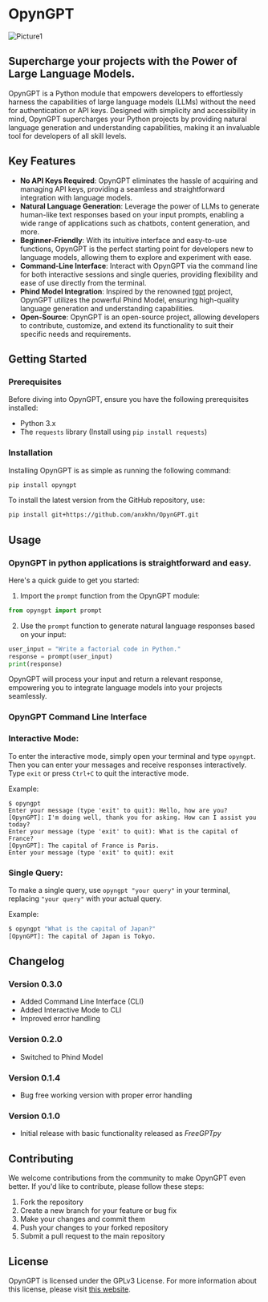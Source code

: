 # OpynGPT

![Picture1](https://github.com/anxkhn/OpynGPT/assets/83116240/be25ef97-9e61-42a4-bc2f-38cfecfc5c4c)

## Supercharge your projects with the Power of Large Language Models.

OpynGPT is a Python module that empowers developers to effortlessly harness the capabilities of large language models (LLMs) without the need for authentication or API keys. Designed with simplicity and accessibility in mind, OpynGPT supercharges your Python projects by providing natural language generation and understanding capabilities, making it an invaluable tool for developers of all skill levels.

## Key Features

- **No API Keys Required**: OpynGPT eliminates the hassle of acquiring and managing API keys, providing a seamless and straightforward integration with language models.
- **Natural Language Generation**: Leverage the power of LLMs to generate human-like text responses based on your input prompts, enabling a wide range of applications such as chatbots, content generation, and more.
- **Beginner-Friendly**: With its intuitive interface and easy-to-use functions, OpynGPT is the perfect starting point for developers new to language models, allowing them to explore and experiment with ease.
- **Command-Line Interface**: Interact with OpynGPT via the command line for both interactive sessions and single queries, providing flexibility and ease of use directly from the terminal.
- **Phind Model Integration**: Inspired by the renowned [tgpt](https://github.com/aandrew-me/tgpt/) project, OpynGPT utilizes the powerful Phind Model, ensuring high-quality language generation and understanding capabilities.
- **Open-Source**: OpynGPT is an open-source project, allowing developers to contribute, customize, and extend its functionality to suit their specific needs and requirements.

## Getting Started

### Prerequisites

Before diving into OpynGPT, ensure you have the following prerequisites installed:

- Python 3.x
- The `requests` library (Install using `pip install requests`)

### Installation

Installing OpynGPT is as simple as running the following command:

```bash
pip install opyngpt
```

To install the latest version from the GitHub repository, use:

```bash
pip install git+https://github.com/anxkhn/OpynGPT.git
```

## Usage

### OpynGPT in python applications is straightforward and easy.

Here's a quick guide to get you started:

1. Import the `prompt` function from the OpynGPT module:

```python
from opyngpt import prompt
```

2. Use the `prompt` function to generate natural language responses based on your input:

```python
user_input = "Write a factorial code in Python."
response = prompt(user_input)
print(response)
```

OpynGPT will process your input and return a relevant response, empowering you to integrate language models into your projects seamlessly.

### OpynGPT Command Line Interface

### Interactive Mode:

To enter the interactive mode, simply open your terminal and type `opyngpt`. Then you can enter your messages and receive responses interactively. Type `exit` or press `Ctrl+C` to quit the interactive mode.

Example:

```
$ opyngpt
Enter your message (type 'exit' to quit): Hello, how are you?
[OpynGPT]: I'm doing well, thank you for asking. How can I assist you today?
Enter your message (type 'exit' to quit): What is the capital of France?
[OpynGPT]: The capital of France is Paris.
Enter your message (type 'exit' to quit): exit
```

### Single Query:

To make a single query, use `opyngpt "your query"` in your terminal, replacing `"your query"` with your actual query.

Example:

```bash
$ opyngpt "What is the capital of Japan?"
[OpynGPT]: The capital of Japan is Tokyo.
```

## Changelog

### Version 0.3.0

- Added Command Line Interface (CLI)
- Added Interactive Mode to CLI
- Improved error handling

### Version 0.2.0

- Switched to Phind Model

### Version 0.1.4

- Bug free working version with proper error handling

### Version 0.1.0

- Initial release with basic functionality released as _FreeGPTpy_

## Contributing

We welcome contributions from the community to make OpynGPT even better. If you'd like to contribute, please follow these steps:

1. Fork the repository
2. Create a new branch for your feature or bug fix
3. Make your changes and commit them
4. Push your changes to your forked repository
5. Submit a pull request to the main repository

## License

OpynGPT is licensed under the GPLv3 License. For more information about this license, please visit [this website](https://www.tldrlegal.com/license/gnu-general-public-license-v3-gpl-3).
